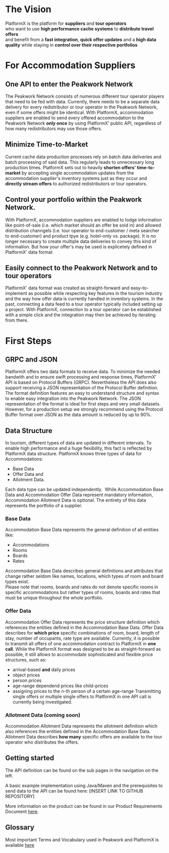 
# The Vision  
PlatformX is the platform for **suppliers** and **tour operators**  
who want to use **high performance cache systems** to **distribute travel offers**  
and benefit from a **fast integration**, **quick offer updates** and a **high data quality** 
while staying in **control over their respective portfolios**  

# For Accommodation Suppliers
## One API to enter the Peakwork Network
The Peakwork Network consists of numerous different tour operator players that need to be fed with data. Currently, there needs to be a separate data delivery for every redistributor or tour operator in the Peakwork Network, even if some offers might be identical. 
With PlatformX, accommodation suppliers are enabled to send every offered accommodation to the Peakwork Network **only once** by using PlatformX' public API, regardless of how many redistributors may use those offers.

## Minimize Time-to-Market
Current cache data production processes rely on batch data deliveries and batch processing of said data. This regularly leads to unnecessary long production times. 
PlatformX sets out to heavily **shorten offers' time-to-market** by accepting single accommodation updates from the accommodation supplier's inventory systems just as they occur and **directly stream offers** to authorized redistributors or tour operators.

## Control your portfolio within the Peakwork Network.
With PlatformX, accommodation suppliers are enabled to lodge information like point-of-sale (i.e. which market should an offer be sold in) and allowed distribution channgels (i.e. tour operator to end-customer / meta searcher to end-customer) and product tpye (e.g. hotel-only vs. package). It is no longer necessary to create multiple data deliveries to convey this kind of information. But how your offer's may be used is explicetely defined in PlatformX' data format.

## Easily connect to the Peakwork Network and to tour operators
PlatformX' data format was created as straight-forward and easy-to-implement as possible while respecting key features in the tourism industry and the way how offer data is currently handled in inventory systems.
In the past, connecting a data feed to a tour operator typically included setting up a project. With PlatformX, connection to a tour operator can be established with a simple click and the integration may then be achieved by iterating from there.

# First Steps
## GRPC and JSON  
PlatformX offers two data formats to receive data. To minimize the needed bandwith and to ensure swift processing and response times, PlatformX' API is based on Protocol Buffers (GRPC). Nevertheless the API does also support receiving a JSON representation of the Protocol Buffer definition.
The format definition features an easy to understand structure and syntax to enable easy integration into the Peakwork Network.
The JSON representation of the format is ideal for first steps and very small datasets. However, for a production setup we strongly recommend using the Protocol Buffer format over JSON as the data amount is  reduced by up to 90%.
​
## Data Structure  ​
In tourism, different types of data are updated in different intervals. To enable high performance and a huge flexibility, this fact is reflected by PlatformX data structure.
PlatformX knows three types of data for Accommodations: 
* Base Data 
* Offer Data and 
* Allotment Data.

Each data type can be updated independently. 
​
While Accommodation Base Data and Accommodation Offer Data represent mandatory information, Accommodation Allotment Data is optional. The entirety of this data represents the portfolio of a supplier.
​
### Base Data  
Accommodation Base Data represents the general definition of all entities like:
* Accommodations
* Rooms
* Boards
* Rates

Accommodation Base Data describes general definitions and attributes that change rather seldom like names, locations, which types of room and board types exist.  
Please note that rooms, boards and rates do not denote specific rooms in specific accommodations but rather types of rooms, boards and rates that must be unique throughout the whole portfolio.
​
### Offer Data  
Accommodation Offer Data represents the price structure definition which references the entities defined in the Accommodation Base Data.
Offer Data describes for **which price** specific combinations of room, board, length of stay, number of occupants, rate type are available.
Currently, it is possible to transmit all offers of one accommodation contract to PlatformX in **one call**. 
​
While the PlatformX format was designed to be as straight-forward as possible, it still allows to accommodate sophisticated and flexible price structures, such as:
* arrival-based **and** daily prices
* object prices
* person prices 
* age-range dependend prices like child-prices 
* assigning prices to the n-th person of a certain age-range 
​
Transmitting single offers or multiple single offers to PlatformX in one API call is currently being investigated.
​
### Allotment Data (coming soon)  
Accommodation Allotment Data represents the allotment definition which also references the entities defined in the Accommodation Base Data.
Allotment Data describes **how many** specific offers are available to the tour operator who distributes the offers.
​
## Getting started  
The API definition can be found on the sub pages in the navigation on the left.  

A basic example implementation using Java/Maven and the prerequisites to send data to the API can be found here: [INSERT LINK TO GITHUB REPOSITORY]​


More information on the product can be found in our Product Requirements Document [here](https://peakwork.sharepoint.com/:w:/r/sites/PO-Group/_layouts/15/Doc.aspx?sourcedoc=%7B0A1B5DC7-A427-4AAC-A2BC-0053737B3A51%7D&file=PX-PRD_current.docx&wdLOR=c21470D96%2d6DF8%2d40F8%2d8B2C%2dA173571AF21F&action=default&mobileredirect=true).

## Glossary

Most important Terms and Vocabulary used in Peakwork and PlatformX is available [here](https://confluence.peakwork.lan/display/PX/Glossary)